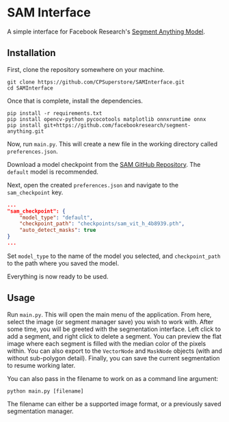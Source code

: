 # SAM Interface
A simple interface for Facebook Research's [Segment Anything Model](https://github.com/facebookresearch/segment-anything).

## Installation
First, clone the repository somewhere on your machine.
```shell
git clone https://github.com/CPSuperstore/SAMInterface.git
cd SAMInterface
```

Once that is complete, install the dependencies.
```shell
pip install -r requirements.txt
pip install opencv-python pycocotools matplotlib onnxruntime onnx
pip install git+https://github.com/facebookresearch/segment-anything.git
```

Now, run `main.py`. This will create a new file in the working directory called `preferences.json`.

Download a model checkpoint from the [SAM GitHub Repository](https://github.com/facebookresearch/segment-anything#model-checkpoints).
The `default` model is recommended.

Next, open the created `preferences.json` and navigate to the `sam_checkpoint` key.

```json
...
"sam_checkpoint": {
    "model_type": "default",
    "checkpoint_path": "checkpoints/sam_vit_h_4b8939.pth",
    "auto_detect_masks": true
}
...
```

Set `model_type` to the name of the model you selected, and `checkpoint_path` to the path where you saved the model.

Everything is now ready to be used.

## Usage
Run `main.py`. This will open the main menu of the application.
From here, select the image (or segment manager save) you wish to work with.
After some time, you will be greeted with the segmentation interface. Left click to add a segment, and right click to delete a segment.
You can preview the flat image where each segment is filled with the median color of the pixels within.
You can also export to the `VectorNode` and `MaskNode` objects (with and without sub-polygon detail).
Finally, you can save the current segmentation to resume working later.

You can also pass in the filename to work on as a command line argument:
```shell
python main.py [filename]
```

The filename can either be a supported image format, or a previously saved segmentation manager.
